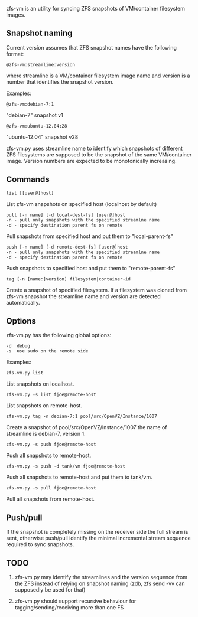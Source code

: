 zfs-vm is an utility for syncing ZFS snapshots of VM/container filesystem images.

Snapshot naming
---------------

Current version assumes that ZFS snapshot names have the following format:

	@zfs-vm:streamline:version

where streamline is a VM/container filesystem image name
and version is a number that identifies the snapshot version.

Examples:

	@zfs-vm:debian-7:1

"debian-7" snapshot v1

	@zfs-vm:ubuntu-12.04:28

"ubuntu-12.04" snapshot v28

zfs-vm.py uses streamline name to identify which snapshots of different ZFS
filesystems are supposed to be the snapshot of the same VM/container image.
Version numbers are expected to be monotonically increasing.

Commands
--------

	list [[user@]host]

List zfs-vm snapshots on specified host (localhost by default)

	pull [-n name] [-d local-dest-fs] [user@]host
	-n - pull only snapshots with the specified streamlne name
	-d - specify destination parent fs on remote

Pull snapshots from specified host and put them to "local-parent-fs"

	push [-n name] [-d remote-dest-fs] [user@]host
	-n - pull only snapshots with the specified streamlne name
	-d - specify destination parent fs on remote

Push snapshots to specified host and put them to "remote-parent-fs"

	tag [-n [name:]version] filesystem|container-id

Create a snapshot of specified filesystem.
If a filesystem was cloned from zfs-vm snapshot the streamline name
and version are detected automatically.

Options
-------

zfs-vm.py has the following global options:

	-d	debug
	-s	use sudo on the remote side

Examples:

	zfs-vm.py list

List snapshots on localhost.

	zfs-vm.py -s list fjoe@remote-host

List snapshots on remote-host.

	zfs-vm.py tag -n debian-7:1 pool/src/OpenVZ/Instance/1007

Create a snapshot of pool/src/OpenVZ/Instance/1007
the name of streamline is debian-7, version 1.

	zfs-vm.py -s push fjoe@remote-host

Push all snapshots to remote-host.

	zfs-vm.py -s push -d tank/vm fjoe@remote-host

Push all snapshots to remote-host and put them to tank/vm.

	zfs-vm.py -s pull fjoe@remote-host

Pull all snapshots from remote-host.

Push/pull
----------

If the snapshot is completely missing on the receiver side the full stream is sent,
otherwise push/pull identify the minimal incremental stream sequence required to sync
snapshots.

TODO
----

1. zfs-vm.py may identify the streamlines and the version sequence from the ZFS instead
of relying on snapshot naming (zdb, zfs send -vv can supposedly be used for that)

2. zfs-vm.py should support recursive behaviour for tagging/sending/receiving more than
one FS
